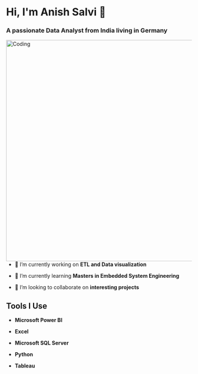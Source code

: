 <h1 align="left">Hi, I'm Anish Salvi 👋</h1>
<h3 align="left">A passionate Data Analyst from India living in Germany</h3>
<img align ="right" alt="Coding" width="600" src="https://i.pinimg.com/originals/fc/71/63/fc71635c7f1b09ed30413f59bb749582.gif">

- 🔭 I’m currently working on **ETL and Data visualization**

- 🌱 I’m currently learning **Masters in Embedded System Engineering**

- 👯 I’m looking to collaborate on **interesting projects**

<h2 align="left">Tools I Use</h2>

- **Microsoft Power BI**

- **Excel**

- **Microsoft SQL Server**

- **Python**

- **Tableau**
